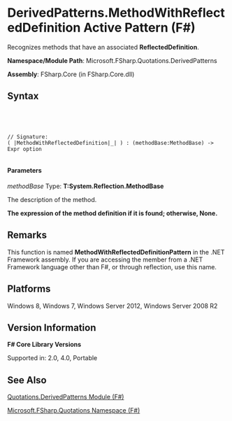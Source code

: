 # DerivedPatterns.MethodWithReflectedDefinition Active Pattern (F#)

Recognizes methods that have an associated **ReflectedDefinition**.

**Namespace/Module Path**: Microsoft.FSharp.Quotations.DerivedPatterns

**Assembly**: FSharp.Core (in FSharp.Core.dll)


## Syntax



```




// Signature:
( |MethodWithReflectedDefinition|_| ) : (methodBase:MethodBase) -> Expr option


```





#### Parameters
*methodBase*
Type: **T:System.Reflection.MethodBase**


The description of the method.



**The expression of the method definition if it is found; otherwise, None.**
## Remarks
This function is named **MethodWithReflectedDefinitionPattern** in the .NET Framework assembly. If you are accessing the member from a .NET Framework language other than F#, or through reflection, use this name.


## Platforms
Windows 8, Windows 7, Windows Server 2012, Windows Server 2008 R2


## Version Information
**F# Core Library Versions**

Supported in: 2.0, 4.0, Portable




## See Also
[Quotations.DerivedPatterns Module &#40;F&#35;&#41;](Quotations.DerivedPatterns-Module-%5BFSharp%5D.md)

[Microsoft.FSharp.Quotations Namespace &#40;F&#35;&#41;](Microsoft.FSharp.Quotations-Namespace-%5BFSharp%5D.md)

